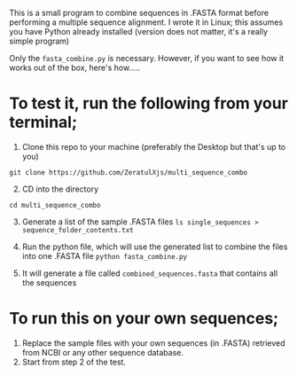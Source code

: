 This is a small program to combine sequences in .FASTA format before performing a multiple sequence alignment.
I wrote it in Linux; this assumes you have Python already installed (version does not matter, it's a really simple program)

Only the `fasta_combine.py` is necessary. 
However, if you want to see how it works out of the box, here's how.....

# To test it, run the following from your terminal;

1. Clone this repo to your machine (preferably the Desktop but that's up to you)

``` git clone https://github.com/ZeratulXjs/multi_sequence_combo ```


2. CD into the directory

``` cd multi_sequence_combo ```

3. Generate a list of the sample .FASTA files 
``` ls single_sequences > sequence_folder_contents.txt ```

4. Run the python file, which will use the generated list to combine the files into one .FASTA file
``` python fasta_combine.py ```

5. It will generate a file called `combined_sequences.fasta` that contains all the sequences


# To run this on your own sequences;
1. Replace the sample files with your own sequences (in .FASTA) retrieved from NCBI or any other sequence database.
2. Start from step 2 of the test.
